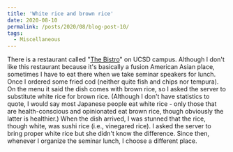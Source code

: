 ```yaml
---
title: 'White rice and brown rice'
date: 2020-08-10
permalink: /posts/2020/08/blog-post-10/
tags:
  - Miscellaneous
---
```


There is a restaurant called "[The Bistro](https://www.yelp.com/biz/the-bistro-at-the-strand-la-jolla)" on UCSD campus. Although I don't like this restaurant because it's basically a fusion American Asian place, sometimes I have to eat there when we take seminar speakers for lunch. Once I ordered some fried cod (neither quite fish and chips nor tempura). On the menu it said the dish comes with brown rice, so I asked the server to substitute white rice for brown rice. (Although I don't have statistics to quote, I would say most Japanese people eat white rice - only those that are health-conscious and opinionated eat brown rice, though obviously the latter is healthier.) When the dish arrived, I was stunned that the rice, though white, was sushi rice (i.e., vinegared rice). I asked the server to bring proper white rice but she didn't know the difference. Since then, whenever I organize the seminar lunch, I choose a different place.
